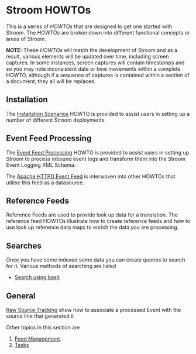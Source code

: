 # Stroom HOWTOs

This is a series of *HOWTOs* that are designed to get one started with Stroom. The *HOWTOs* are broken down into different functional concepts or areas of Stroom.

**NOTE:** These *HOWTOs* will match the development of Stroom and as a result, various elements will be updated over time, including screen captures.
In some instances, screen captures will contain timestamps and so you may note inconsistent date or time movements within a complete HOWTO,
although if a sequence of captures is contained within a section of a document, they all will be replaced.

## Installation

The [Installation Scenarios](Install/InstallHowTo.md "Stroom Installation Deployments") HOWTO is provided to assist users in setting up a number
of different Stroom deployments.

## Event Feed Processing

The [Event Feed Processing](EventFeeds/ProcessingHowTo.md "Event Feed Processing") HOWTO is provided to assist users in setting up Stroom to process inbound event logs and transform them into the Stroom Event Logging XML Schema.

The [Apache HTTPD Event Feed](HOWTOs/EventFeeds/CreateApacheHTTPDEventFeed.md "Apache HTTPD Event Feed") is interwoven into other HOWTOs that utilise this feed as a datasource.

## Reference Feeds

Reference Feeds are used to provide look up data for a translation. The reference feed HOWTOs illustrate how to create reference feeds and how to use look up reference data maps to enrich the data you are processing.

## Searches

Once you have some indexed some data you can create queries to
 search for it.  Various methods of searching are listed
 * [Search using bash](HOWTOs/Search/SearchFromBash.md "Search using Bash")

## General

[Raw Source Tracking](HOWTOs/General/RawSourceTracking.md "Raw Source Tracking") show how to associate a processed Event with the source line that generated it

Other topics in this section are
1. [Feed Management](HOWTOs/General/TasksHowTo.md "Feed Management").
2. [Tasks](HOWTOs/General/TasksHowTo.md "Tasks")
